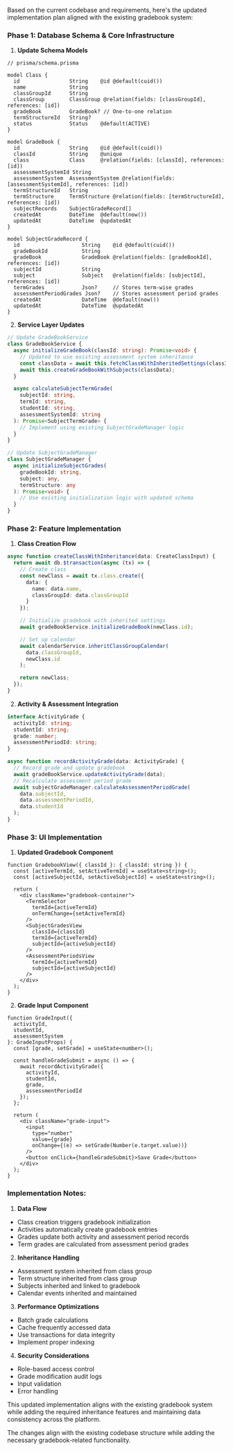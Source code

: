 Based on the current codebase and requirements, here's the updated implementation plan aligned with the existing gradebook system:

### Phase 1: Database Schema & Core Infrastructure

1. **Update Schema Models**
```prisma
// prisma/schema.prisma

model Class {
  id                String    @id @default(cuid())
  name              String
  classGroupId      String
  classGroup        ClassGroup @relation(fields: [classGroupId], references: [id])
  gradeBook         GradeBook? // One-to-one relation
  termStructureId   String?
  status            Status    @default(ACTIVE)
}

model GradeBook {
  id                String    @id @default(cuid())
  classId           String    @unique
  class             Class     @relation(fields: [classId], references: [id])
  assessmentSystemId String
  assessmentSystem  AssessmentSystem @relation(fields: [assessmentSystemId], references: [id])
  termStructureId   String
  termStructure     TermStructure @relation(fields: [termStructureId], references: [id])
  subjectRecords    SubjectGradeRecord[]
  createdAt         DateTime  @default(now())
  updatedAt         DateTime  @updatedAt
}

model SubjectGradeRecord {
  id                    String    @id @default(cuid())
  gradeBookId           String
  gradeBook             GradeBook @relation(fields: [gradeBookId], references: [id])
  subjectId             String
  subject               Subject   @relation(fields: [subjectId], references: [id])
  termGrades            Json?     // Stores term-wise grades
  assessmentPeriodGrades Json?    // Stores assessment period grades
  createdAt             DateTime  @default(now())
  updatedAt             DateTime  @updatedAt
}
```

2. **Service Layer Updates**
```typescript
// Update GradeBookService
class GradeBookService {
  async initializeGradeBook(classId: string): Promise<void> {
    // Updated to use existing assessment system inheritance
    const classData = await this.fetchClassWithInheritedSettings(classId);
    await this.createGradeBookWithSubjects(classData);
  }

  async calculateSubjectTermGrade(
    subjectId: string,
    termId: string,
    studentId: string,
    assessmentSystemId: string
  ): Promise<SubjectTermGrade> {
    // Implement using existing SubjectGradeManager logic
  }
}

// Update SubjectGradeManager
class SubjectGradeManager {
  async initializeSubjectGrades(
    gradeBookId: string,
    subject: any,
    termStructure: any
  ): Promise<void> {
    // Use existing initialization logic with updated schema
  }
}
```

### Phase 2: Feature Implementation

1. **Class Creation Flow**
```typescript
async function createClassWithInheritance(data: CreateClassInput) {
  return await db.$transaction(async (tx) => {
    // Create class
    const newClass = await tx.class.create({
      data: {
        name: data.name,
        classGroupId: data.classGroupId
      }
    });

    // Initialize gradebook with inherited settings
    await gradeBookService.initializeGradeBook(newClass.id);

    // Set up calendar
    await calendarService.inheritClassGroupCalendar(
      data.classGroupId, 
      newClass.id
    );

    return newClass;
  });
}
```

2. **Activity & Assessment Integration**
```typescript
interface ActivityGrade {
  activityId: string;
  studentId: string;
  grade: number;
  assessmentPeriodId: string;
}

async function recordActivityGrade(data: ActivityGrade) {
  // Record grade and update gradebook
  await gradeBookService.updateActivityGrade(data);
  // Recalculate assessment period grade
  await subjectGradeManager.calculateAssessmentPeriodGrade(
    data.subjectId,
    data.assessmentPeriodId,
    data.studentId
  );
}
```

### Phase 3: UI Implementation

1. **Updated Gradebook Component**
```tsx
function GradebookView({ classId }: { classId: string }) {
  const [activeTermId, setActiveTermId] = useState<string>();
  const [activeSubjectId, setActiveSubjectId] = useState<string>();

  return (
    <div className="gradebook-container">
      <TermSelector 
        termId={activeTermId}
        onTermChange={setActiveTermId}
      />
      <SubjectGradesView
        classId={classId}
        termId={activeTermId}
        subjectId={activeSubjectId}
      />
      <AssessmentPeriodsView
        termId={activeTermId}
        subjectId={activeSubjectId}
      />
    </div>
  );
}
```

2. **Grade Input Component**
```tsx
function GradeInput({ 
  activityId, 
  studentId,
  assessmentSystem 
}: GradeInputProps) {
  const [grade, setGrade] = useState<number>();
  
  const handleGradeSubmit = async () => {
    await recordActivityGrade({
      activityId,
      studentId,
      grade,
      assessmentPeriodId
    });
  };

  return (
    <div className="grade-input">
      <input 
        type="number"
        value={grade}
        onChange={(e) => setGrade(Number(e.target.value))}
      />
      <button onClick={handleGradeSubmit}>Save Grade</button>
    </div>
  );
}
```

### Implementation Notes:

1. **Data Flow**
- Class creation triggers gradebook initialization
- Activities automatically create gradebook entries
- Grades update both activity and assessment period records
- Term grades are calculated from assessment period grades

2. **Inheritance Handling**
- Assessment system inherited from class group
- Term structure inherited from class group
- Subjects inherited and linked to gradebook
- Calendar events inherited and maintained

3. **Performance Optimizations**
- Batch grade calculations
- Cache frequently accessed data
- Use transactions for data integrity
- Implement proper indexing

4. **Security Considerations**
- Role-based access control
- Grade modification audit logs
- Input validation
- Error handling

This updated implementation aligns with the existing gradebook system while adding the required inheritance features and maintaining data consistency across the platform.

The changes align with the existing codebase structure while adding the necessary gradebook-related functionality.
